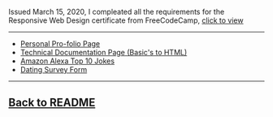 Issued March 15, 2020, I compleated all the requirements for the Responsive Web Design certificate from FreeCodeCamp, [click to view](https://www.freecodecamp.org/certification/zacka37/responsive-web-design)

---
* [Personal Pro-folio Page](https://codepen.io/zacka37/pen/mdJxPXZ)
* [Technical Documentation Page (Basic's to HTML)](https://codepen.io/zacka37/pen/BaNJJWb)
* [Amazon Alexa Top 10 Jokes](https://codepen.io/zacka37/pen/dyozoxZ)
* [Dating Survey Form](https://codepen.io/zacka37/pen/MWwoVvb)

---
## [Back to README](https://github.com/zacka37/Final-Project.git)
